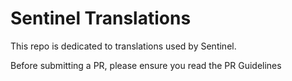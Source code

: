 # Sentinel Translations

This repo is dedicated to translations used by Sentinel.

Before submitting a PR, please ensure you read the PR Guidelines
